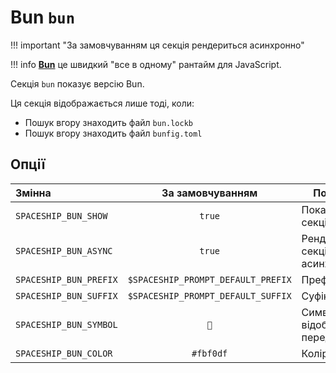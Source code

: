 # Bun `bun`

!!! important "За замовчуванням ця секція рендериться асинхронно"

!!! info
    [**Bun**](https://bun.sh) це швидкий "все в одному" рантайм для JavaScript.

Секція `bun` показує версію Bun.

Ця секція відображається лише тоді, коли:

* Пошук вгору знаходить файл `bun.lockb`
* Пошук вгору знаходить файл `bunfig.toml`

## Опції

| Змінна                 |          За замовчуванням          | Пояснення                               |
|:---------------------- |:----------------------------------:| --------------------------------------- |
| `SPACESHIP_BUN_SHOW`   |               `true`               | Показати секцію                         |
| `SPACESHIP_BUN_ASYNC`  |               `true`               | Рендерити секцію асинхронно             |
| `SPACESHIP_BUN_PREFIX` | `$SPACESHIP_PROMPT_DEFAULT_PREFIX` | Префікс секції                          |
| `SPACESHIP_BUN_SUFFIX` | `$SPACESHIP_PROMPT_DEFAULT_SUFFIX` | Суфікс секції                           |
| `SPACESHIP_BUN_SYMBOL` |                `🍞`                 | Символ, що відображається перед секцією |
| `SPACESHIP_BUN_COLOR`  |             `#fbf0df`              | Колір секції                            |

